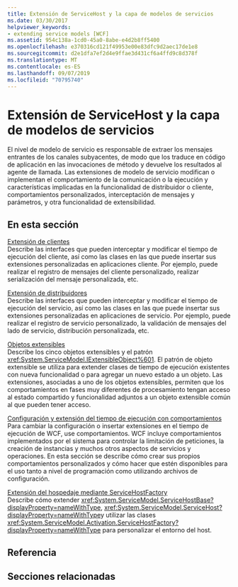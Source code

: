 ```yaml
---
title: Extensión de ServiceHost y la capa de modelos de servicios
ms.date: 03/30/2017
helpviewer_keywords:
- extending service models [WCF]
ms.assetid: 954c138a-1cd0-45a0-8abe-e4d2b8ff5400
ms.openlocfilehash: e370316cd121f49953e00e83dfc9d2aec17de1e8
ms.sourcegitcommit: d2e1dfa7ef2d4e9ffae3d431cf6a4ffd9c8d378f
ms.translationtype: MT
ms.contentlocale: es-ES
ms.lasthandoff: 09/07/2019
ms.locfileid: "70795740"
---
```

# <a name="extending-servicehost-and-the-service-model-layer"></a>Extensión de ServiceHost y la capa de modelos de servicios
El nivel de modelo de servicio es responsable de extraer los mensajes entrantes de los canales subyacentes, de modo que los traduce en código de aplicación en las invocaciones de método y devuelve los resultados al agente de llamada. Las extensiones de modelo de servicio modifican o implementan el comportamiento de la comunicación o la ejecución y características implicadas en la funcionalidad de distribuidor o cliente, comportamientos personalizados, interceptación de mensajes y parámetros, y otra funcionalidad de extensibilidad.  
  
## <a name="in-this-section"></a>En esta sección  
 [Extensión de clientes](extending-clients.md)  
 Describe las interfaces que pueden interceptar y modificar el tiempo de ejecución del cliente, así como las clases en las que puede insertar sus extensiones personalizadas en aplicaciones cliente. Por ejemplo, puede realizar el registro de mensajes del cliente personalizado, realizar serialización del mensaje personalizada, etc.  
  
 [Extensión de distribuidores](extending-dispatchers.md)  
 Describe las interfaces que pueden interceptar y modificar el tiempo de ejecución del servicio, así como las clases en las que puede insertar sus extensiones personalizadas en aplicaciones de servicio. Por ejemplo, puede realizar el registro de servicio personalizado, la validación de mensajes del lado de servicio, distribución personalizada, etc.  
  
 [Objetos extensibles](extensible-objects.md)  
 Describe los cinco objetos extensibles y el patrón <xref:System.ServiceModel.IExtensibleObject%601>. El patrón de objeto extensible se utiliza para extender clases de tiempo de ejecución existentes con nueva funcionalidad o para agregar un nuevo estado a un objeto. Las extensiones, asociadas a uno de los objetos extensibles, permiten que los comportamientos en fases muy diferentes de procesamiento tengan acceso al estado compartido y funcionalidad adjuntos a un objeto extensible común al que pueden tener acceso.  
  
 [Configuración y extensión del tiempo de ejecución con comportamientos](configuring-and-extending-the-runtime-with-behaviors.md)  
 Para cambiar la configuración o insertar extensiones en el tiempo de ejecución de WCF, use comportamientos. WCF incluye comportamientos implementados por el sistema para controlar la limitación de peticiones, la creación de instancias y muchos otros aspectos de servicios y operaciones. En esta sección se describe cómo crear sus propios comportamientos personalizados y cómo hacer que estén disponibles para el uso tanto a nivel de programación como utilizando archivos de configuración.  
  
 [Extensión del hospedaje mediante ServiceHostFactory](extending-hosting-using-servicehostfactory.md)  
 Describe cómo extender <xref:System.ServiceModel.ServiceHostBase?displayProperty=nameWithType>, <xref:System.ServiceModel.ServiceHost?displayProperty=nameWithType>y utilizar las clases <xref:System.ServiceModel.Activation.ServiceHostFactory?displayProperty=nameWithType> para personalizar el entorno del host.  
  
## <a name="reference"></a>Referencia  
  
## <a name="related-sections"></a>Secciones relacionadas
